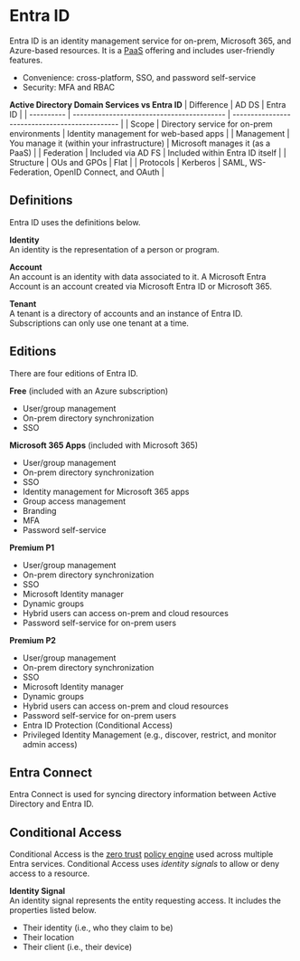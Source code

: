 # Entra ID
Entra ID is an identity management service for on-prem, Microsoft 365, and Azure-based resources. It is a [PaaS](/cloud/concepts/README.md#cloud-service-models) offering and includes user-friendly features. 
* Convenience: cross-platform, SSO, and password self-service
* Security: MFA and RBAC 

**Active Directory Domain Services vs Entra ID**
| Difference | AD DS                                      | Entra ID                                       |
| ---------- | ------------------------------------------ | ---------------------------------------------- |
| Scope      | Directory service for on-prem environments | Identity management for web-based apps         | 
| Management | You manage it (within your infrastructure) | Microsoft manages it (as a PaaS)               |
| Federation | Included via AD FS                         | Included within Entra ID itself                |
| Structure  | OUs and GPOs                               | Flat                                           |
| Protocols  | Kerberos                                   | SAML, WS-Federation, OpenID Connect, and OAuth | 

## Definitions
Entra ID uses the definitions below. 

**Identity**  
An identity is the representation of a person or program.

**Account**  
An account is an identity with data associated to it. A Microsoft Entra Account is an account created via Microsoft Entra ID or Microsoft 365.

**Tenant**  
A tenant is a directory of accounts and an instance of Entra ID. Subscriptions can only use one tenant at a time.

## Editions
There are four editions of Entra ID. 

**Free** (included with an Azure subscription)  
* User/group management
* On-prem directory synchronization
* SSO

**Microsoft 365 Apps** (included with Microsoft 365)  
* User/group management
* On-prem directory synchronization
* SSO
* Identity management for Microsoft 365 apps
* Group access management
* Branding
* MFA
* Password self-service

**Premium P1**  
* User/group management
* On-prem directory synchronization
* SSO
* Microsoft Identity manager
* Dynamic groups
* Hybrid users can access on-prem and cloud resources
* Password self-service for on-prem users

**Premium P2**  
* User/group management
* On-prem directory synchronization
* SSO
* Microsoft Identity manager
* Dynamic groups
* Hybrid users can access on-prem and cloud resources
* Password self-service for on-prem users
* Entra ID Protection (Conditional Access)
* Privileged Identity Management (e.g., discover, restrict, and monitor admin access)

## Entra Connect  
Entra Connect is used for syncing directory information between Active Directory and Entra ID.

## Conditional Access
Conditional Access is the [zero trust](/security/models/zero-trust/README.md) [policy engine](/security/models/zero-trust/README.md) used across multiple Entra services. Conditional Access uses *identity signals* to allow or deny access to a resource. 

**Identity Signal**  
An identity signal represents the entity requesting access. It includes the properties listed below. 
* Their identity (i.e., who they claim to be)
* Their location
* Their client (i.e., their device)